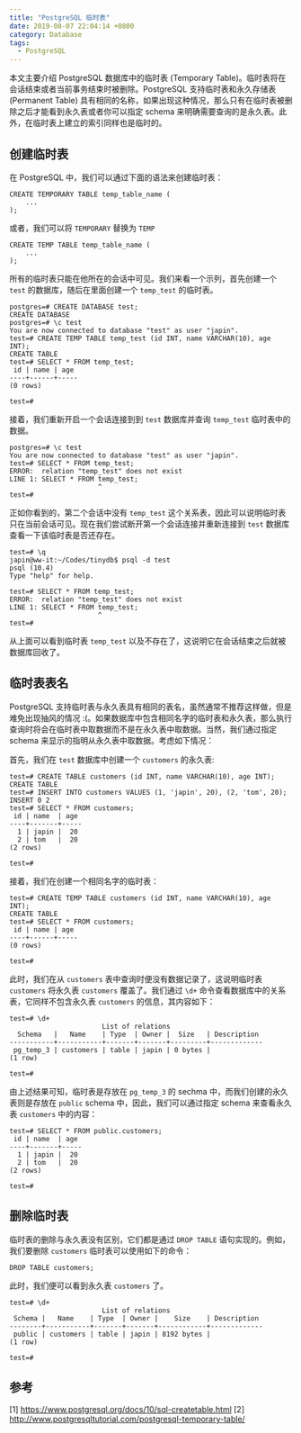 ```yaml
---
title: "PostgreSQL 临时表"
date: 2019-08-07 22:04:14 +0800
category: Database
tags:
  - PostgreSQL
---
```


本文主要介绍 PostgreSQL 数据库中的临时表 (Temporary Table)。临时表将在会话结束或者当前事务结束时被删除。PostgreSQL 支持临时表和永久存储表 (Permanent Table) 具有相同的名称，如果出现这种情况，那么只有在临时表被删除之后才能看到永久表或者你可以指定 schema 来明确需要查询的是永久表。此外，在临时表上建立的索引同样也是临时的。

<!-- more -->

## 创建临时表

在 PostgreSQL 中，我们可以通过下面的语法来创建临时表：

``` psql
CREATE TEMPORARY TABLE temp_table_name (
    ...
);
```

或者，我们可以将 `TEMPORARY` 替换为 `TEMP`

``` psql
CREATE TEMP TABLE temp_table_name (
    ...
);
```

所有的临时表只能在他所在的会话中可见。我们来看一个示列，首先创建一个 `test` 的数据库，随后在里面创建一个 `temp_test` 的临时表。

``` psql
postgres=# CREATE DATABASE test;
CREATE DATABASE
postgres=# \c test
You are now connected to database "test" as user "japin".
test=# CREATE TEMP TABLE temp_test (id INT, name VARCHAR(10), age INT);
CREATE TABLE
test=# SELECT * FROM temp_test;
 id | name | age
----+------+-----
(0 rows)

test=#
```

接着，我们重新开启一个会话连接到到 `test` 数据库并查询 `temp_test` 临时表中的数据。

``` psql
postgres=# \c test
You are now connected to database "test" as user "japin".
test=# SELECT * FROM temp_test;
ERROR:  relation "temp_test" does not exist
LINE 1: SELECT * FROM temp_test;
                      ^
test=#
```
正如你看到的，第二个会话中没有 `temp_test` 这个关系表，因此可以说明临时表只在当前会话可见。现在我们尝试断开第一个会话连接并重新连接到 `test` 数据库查看一下该临时表是否还存在。

``` psql
test=# \q
japin@ww-it:~/Codes/tinydb$ psql -d test
psql (10.4)
Type "help" for help.

test=# SELECT * FROM temp_test;
ERROR:  relation "temp_test" does not exist
LINE 1: SELECT * FROM temp_test;
                      ^
test=#
```

从上面可以看到临时表 `temp_test` 以及不存在了，这说明它在会话结束之后就被数据库回收了。

## 临时表表名

PostgreSQL 支持临时表与永久表具有相同的表名，虽然通常不推荐这样做，但是难免出现抽风的情况 :(。如果数据库中包含相同名字的临时表和永久表，那么执行查询时将会在临时表中取数据而不是在永久表中取数据。当然，我们通过指定 schema 来显示的指明从永久表中取数据。考虑如下情况：

首先，我们在 `test` 数据库中创建一个 `customers` 的永久表:

``` psql
test=# CREATE TABLE customers (id INT, name VARCHAR(10), age INT);
CREATE TABLE
test=# INSERT INTO customers VALUES (1, 'japin', 20), (2, 'tom', 20);
INSERT 0 2
test=# SELECT * FROM customers;
 id | name  | age
----+-------+-----
  1 | japin |  20
  2 | tom   |  20
(2 rows)

test=#
```

接着，我们在创建一个相同名字的临时表：

``` psql
test=# CREATE TEMP TABLE customers (id INT, name VARCHAR(10), age INT);
CREATE TABLE
test=# SELECT * FROM customers;
 id | name | age
----+------+-----
(0 rows)

test=#
```

此时，我们在从 `customers` 表中查询时便没有数据记录了，这说明临时表 `customers` 将永久表 `customers` 覆盖了。我们通过 `\d+` 命令查看数据库中的关系表，它同样不包含永久表 `customers` 的信息，其内容如下：

``` psql
test=# \d+
                       List of relations
  Schema   |   Name    | Type  | Owner |  Size   | Description
-----------+-----------+-------+-------+---------+-------------
 pg_temp_3 | customers | table | japin | 0 bytes |
(1 row)

test=#
```

由上述结果可知，临时表是存放在 `pg_temp_3` 的 sechma 中，而我们创建的永久表则是存放在 `public` schema 中，因此，我们可以通过指定 schema 来查看永久表 `customers` 中的内容：

``` psql
test=# SELECT * FROM public.customers;
 id | name  | age
----+-------+-----
  1 | japin |  20
  2 | tom   |  20
(2 rows)

test=#
```

## 删除临时表

临时表的删除与永久表没有区别，它们都是通过 `DROP TABLE` 语句实现的。例如，我们要删除 `customers` 临时表可以使用如下的命令：

``` psql
DROP TABLE customers;
```

此时，我们便可以看到永久表 `customers` 了。

``` psql
test=# \d+
                       List of relations
 Schema |   Name    | Type  | Owner |    Size    | Description
--------+-----------+-------+-------+------------+-------------
 public | customers | table | japin | 8192 bytes |
(1 row)

test=#
```

## 参考

[1] https://www.postgresql.org/docs/10/sql-createtable.html
[2] http://www.postgresqltutorial.com/postgresql-temporary-table/
